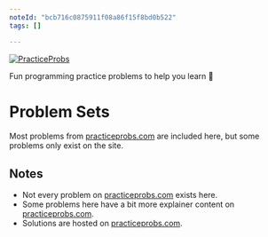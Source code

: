 ```yaml
---
noteId: "bcb716c0875911f08a86f15f8bd0b522"
tags: []

---
```


[![PracticeProbs](https://d33wubrfki0l68.cloudfront.net/b6800cc830e3fd5a3a4c3d9cfb1137e6a4c15c77/ec467/assets/images/transparent-1.png)](https://www.practiceprobs.com/)

Fun programming practice problems to help you learn 🚀

# Problem Sets
Most problems from [practiceprobs.com](https://www.practiceprobs.com/) are included here, but some problems only exist on the site.

## Notes
- Not every problem on [practiceprobs.com](https://www.practiceprobs.com/) exists here.
- Some problems here have a bit more explainer content on [practiceprobs.com](https://www.practiceprobs.com/).
- Solutions are hosted on [practiceprobs.com](https://www.practiceprobs.com/).